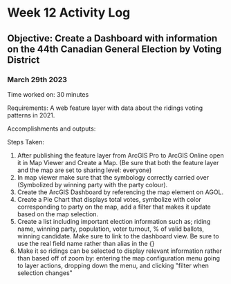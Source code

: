 # Week 12 Activity Log

## Objective: Create a Dashboard with information on the 44th Canadian General Election by Voting District

### March 29th 2023

Time worked on: 30 minutes

Requirements: A web feature layer with data about the ridings voting patterns in 2021.

Accomplishments and outputs:

Steps Taken:

  1. After publishing the feature layer from ArcGIS Pro to ArcGIS Online open it in Map Viewer and Create a Map. (Be sure that both the feature layer and the map are set to sharing level: everyone)
  2. In map viewer make sure that the symbology correctly carried over (Symbolized by winning party with the party colour). 
  3. Create the ArcGIS Dashboard by referencing the map element on AGOL.
  4. Create a Pie Chart that displays total votes, symbolize with color corresponding to party on the map, add a filter that makes it update based on the map selection.
  5. Create a list including important election information such as; riding name, winning party, population, voter turnout, % of valid ballots, winning candidate. Make sure to link to the dashboard view. Be sure to use the real field name rather than alias in the {}
  6. Make it so ridings can be selected to display relevant information rather than based off of zoom by: entering the map configuration menu going to layer actions, dropping down the menu, and clicking "filter when selection changes"
